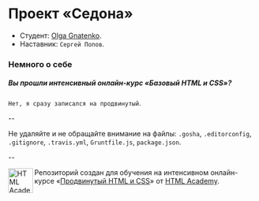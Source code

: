 # Проект «Седона»

* Студент: [Olga Gnatenko](https://htmlacademy.ru/profile/id103488).
* Наставник: `Сергей Попов`.

### Немного о себе

##### Вы прошли интенсивный онлайн-курс «Базовый HTML и CSS»?
`Нет, я сразу записался на продвинутый`.

--

Не удаляйте и не обращайте внимание на файлы: `.gosha`, `.editorconfig`, `.gitignore`, `.travis.yml`, `Gruntfile.js`, `package.json`.

--

<a href="https://htmlacademy.ru/advanced_intensive"><img align="left" width="50" height="50" title="HTML Academy" src="https://htmlacademy.ru/static/img/logo-github.svg"></a>

Репозиторий создан для обучения на интенсивном онлайн-курсе «[Продвинутый HTML и CSS](https://htmlacademy.ru/advanced_intensive)» от [HTML Academy](https://htmlacademy.ru).
